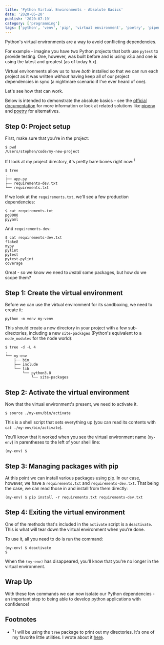 ```yaml
---
title: 'Python Virtual Environments - Absolute Basics'
date: '2020-05-20'
publish: '2020-07-10'
category: ['programming']
tags: ['python', 'venv', 'pip', 'virtual environment', 'poetry', 'pipenv']
---
```


Python's virtual environments are a way to avoid conflicting dependencies.

For example - imagine you have two Python projects that both use `pytest` to provide testing. One, however, was built before and is using v3.x and one is using the latest and greatest (as of today 5.x).

Virtual environments allow us to have _both_ installed so that we can run each project as it was written _without_ having keep all of our project dependencies in sync (a nightmare scenario if I've ever heard of one).

Let's see how that can work.

Below is intended to demonstrate the absolute basics - see the [official documentation](https://docs.python.org/3/tutorial/venv.html) for more information or look at related solutions like [pipenv](https://pypi.org/project/pipenv/) and [poetry](https://python-poetry.org/docs/) for alternatives.

## Step 0: Project setup

First, make sure that you're in the project:

```shell
$ pwd
/Users/stephen/code/my-new-project
```

If I look at my project directory, it's pretty bare bones right now:<sup>1</sup>

```shell
$ tree
.
├── app.py
├── requirements-dev.txt
└── requirements.txt
```

If we look at the `requirements.txt`, we'll see a few production dependencies:

```shell
$ cat requirements.txt
pg8000
pyyaml
```

And `requirements-dev`:

```shell
$ cat requirements-dev.txt
flake8
mypy
pylint
pytest
pytest-pylint
coverage
```

Great - so we know we need to _install_ some packages, but how do we scope them?

## Step 1: Create the virtual environment

Before we can use the virtual environment for its sandboxing, we need to create it:

```shell
python -m venv my-venv
```

This should create a new directory in your project with a few sub-directories, including a new `site-packages` (Python's equivalent to a `node_modules` for the node world):

```shell
$ tree -d -L 4
.
└── my-env
    ├── bin
    ├── include
    └── lib
        └── python3.8
            └── site-packages
```

## Step 2: Activate the virtual environment

Now that the virtual environment's present, we need to activate it.

```shell
$ source ./my-env/bin/activate
```

This is a shell script that sets everything up (you can read its contents with `cat ./my-env/bin/activate`).

You'll know that it worked when you see the virtual environment name (`my-env`) in parentheses to the left of your shell line:

```shell
(my-env) $
```

## Step 3: Managing packages with pip

At this point we can install various packages using [pip](https://pip.pypa.io/en/stable/quickstart/). In our case, however, we have a `requirements.txt` and `requirements-dev.txt`. That being the case, we can read those in and install from them directly:

```shell
(my-env) $ pip install -r requirements.txt requirements-dev.txt
```

## Step 4: Exiting the virtual environment

One of the methods that's included in the `activate` script is a `deactivate`. This is what will tear down the virtual environment when you're done.

To use it, all you need to do is run the command:

```shell
(my-env) $ deactivate
$
```

When the `(my-env)` has disappeared, you'll know that you're no longer in the virtual environment.

## Wrap Up

With these few commands we can now isolate our Python dependencies - an important step to being able to develop python applications with confidence!

## Footnotes

-   <sup>1</sup> I will be using the `tree` package to print out my directories. It's one of my favorite little utilities. I wrote about it [here](https://stephencharlesweiss.com/blog/2019-05-31/printing-the-directory-tree/).
